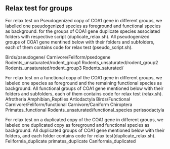 ## Relax test for groups
For relax test on Pseudogenized copy of COA1 gene in different groups, we labelled one pseudogenized species as foreground and functional species as background.
for the groups of COA1 gene duplicate species associated folders with respective script (duplicate_relax.sh).
All pseudogenized groups of COA1 gene mentined below with their folders and subfolders, each of them contains  code for relax test (pseudo_script.sh).


Birds/pseudogene/
Carnivore/Feliform/psedogene
Rodents_unsaturated/rodent_group1
Rodents_unsaturated/rodent_group2      
Rodents_unsaturated/rodent_group3
Rodents_saturated/ 

For relax test on a functional copy of the COA1 gene in different groups, we labeled one species as foreground and the remaining functional species as background.
All functional groups of COA1 gene mentioned below with their folders and subfolders, each of them contains code for relax test (relax.sh).
Afrotheria
Amphibian_Reptiles
Artiodactyla 
Birds/Functional
Carnivore/Feliform/functional
Carnivore/Caniform
Chiroptera 
Primates_functional 
Rodents_unsaturated/functional_species 
perissodactyla 

For relax test on a duplicated copy of the COA1 gene in different groups, we labeled one duplicated copy as foreground and functional species as background.
All duplicated groups of COA1 gene mentioned below with their folders, and each folder contains code for relax test(duplicate_relax.sh).
Feliformia_duplicate 
primates_duplicate
Caniformia_duplicated
